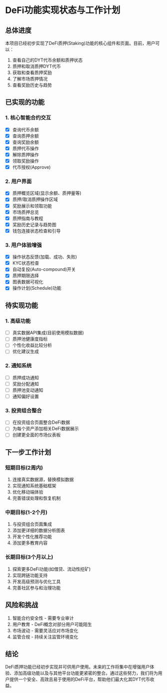 # DeFi功能实现状态与工作计划

## 总体进度

本项目已经初步实现了DeFi质押(Staking)功能的核心组件和页面。目前，用户可以：

1. 查看自己的DYT代币余额和质押状态
2. 质押和取消质押DYT代币
3. 获取和查看质押奖励
4. 了解市场质押情况
5. 查看奖励历史与趋势

## 已实现的功能

### 1. 核心智能合约交互
- [x] 查询代币余额
- [x] 查询质押余额
- [x] 查询奖励余额
- [x] 质押代币操作
- [x] 解除质押操作
- [x] 领取奖励操作
- [x] 代币授权(Approve)

### 2. 用户界面
- [x] 质押概览区域(显示余额、质押量等)
- [x] 质押/取消质押操作区域
- [x] 奖励展示和领取功能
- [x] 市场质押总览
- [x] 质押指南与教程
- [x] 奖励历史记录与趋势图
- [x] 钱包连接状态检查和引导

### 3. 用户体验增强
- [x] 操作状态反馈(加载、成功、失败)
- [x] KYC状态检查
- [x] 自动复投(Auto-compound)开关
- [x] 质押期限选择
- [x] 图表数据可视化
- [x] 操作计划(Schedule)功能

## 待实现功能

### 1. 高级功能
- [ ] 真实数据API集成(目前使用模拟数据)
- [ ] 质押池健康度指标
- [ ] 个性化收益比较分析
- [ ] 优化建议生成

### 2. 通知系统
- [ ] 质押成功通知
- [ ] 奖励分配通知
- [ ] 质押池变动通知
- [ ] 通知偏好设置

### 3. 投资组合整合
- [ ] 在投资组合页面整合DeFi数据
- [ ] 为每个资产添加相关DeFi数据展示
- [ ] 创建更全面的市场仪表板

## 下一步工作计划

### 短期目标(2周内)
1. 连接真实数据源，替换模拟数据
2. 实现通知系统基础框架
3. 优化移动端体验
4. 完善错误处理和恢复机制

### 中期目标(1-2个月)
1. 与投资组合页面集成
2. 添加更详细的数据分析图表
3. 开发个性化推荐功能
4. 添加更多教育内容

### 长期目标(3个月以上)
1. 探索更多DeFi功能(如借贷、流动性挖矿)
2. 实现跨链功能支持
3. 开发高级预测与优化工具
4. 完善社区参与和治理功能

## 风险和挑战

1. 智能合约安全性 - 需要专业审计
2. 用户教育 - DeFi概念对部分用户可能陌生
3. 市场波动 - 需要灵活应对市场变化
4. 监管合规 - 持续关注监管环境变化

## 结论

DeFi质押功能已经初步实现并可供用户使用。未来的工作将集中在增强用户体验、添加高级功能以及与其他平台功能更紧密的整合。通过这些努力，我们将为用户提供一个安全、高效且易于使用的DeFi平台，帮助他们最大化其DYT代币收益。 